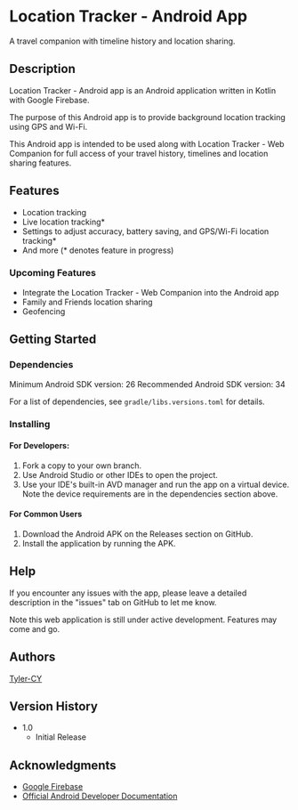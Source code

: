 # Location Tracker - Android App

A travel companion with timeline history and location sharing.

## Description

Location Tracker - Android app is an Android application written in Kotlin with Google Firebase.

The purpose of this Android app is to provide background location tracking using GPS and Wi-Fi.

This Android app is intended to be used along with Location Tracker - Web Companion for full access of your travel history, timelines and location sharing features.

## Features
- Location tracking
- Live location tracking*
- Settings to adjust accuracy, battery saving, and GPS/Wi-Fi location tracking*
- And more (* denotes feature in progress)


### Upcoming Features
- Integrate the Location Tracker - Web Companion into the Android app
- Family and Friends location sharing
- Geofencing 

## Getting Started

### Dependencies

Minimum Android SDK version: 26
Recommended Android SDK version: 34

For a list of dependencies, see `gradle/libs.versions.toml` for details.

### Installing

#### For Developers:
1. Fork a copy to your own branch.
2. Use Android Studio or other IDEs to open the project.
3. Use your IDE's built-in AVD manager and run the app on a virtual device. Note the device requirements are in the dependencies section above.

#### For Common Users
1. Download the Android APK on the Releases section on GitHub.
2. Install the application by running the APK.

## Help

If you encounter any issues with the app, please leave a detailed description in the "issues" tab on GitHub to let me know.

Note this web application is still under active development. Features may come and go.

## Authors

[Tyler-CY](https://github.com/Tyler-CY)

## Version History

* 1.0
    * Initial Release

## Acknowledgments

* [Google Firebase](https://firebase.google.com/)
* [Official Android Developer Documentation](https://developer.android.com/docs)


